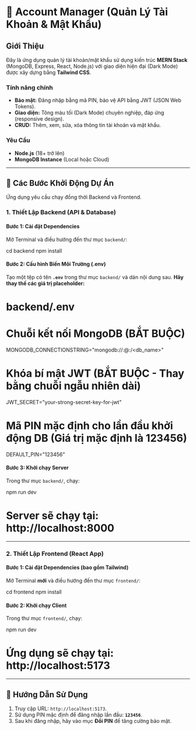 # 🔑 Account Manager (Quản Lý Tài Khoản & Mật Khẩu)

## Giới Thiệu

Đây là ứng dụng quản lý tài khoản/mật khẩu sử dụng kiến trúc **MERN Stack** (MongoDB, Express, React, Node.js) với giao diện hiện đại (Dark Mode) được xây dựng bằng **Tailwind CSS**.

### Tính năng chính

* **Bảo mật:** Đăng nhập bằng mã PIN, bảo vệ API bằng JWT (JSON Web Tokens).
* **Giao diện:** Tông màu tối (Dark Mode) chuyên nghiệp, đáp ứng (responsive design).
* **CRUD:** Thêm, xem, sửa, xóa thông tin tài khoản và mật khẩu.

### Yêu Cầu

* **Node.js** (18+ trở lên)
* **MongoDB Instance** (Local hoặc Cloud)

---

## 🚀 Các Bước Khởi Động Dự Án

Ứng dụng yêu cầu chạy đồng thời Backend và Frontend.

### 1. Thiết Lập Backend (API & Database)

#### Bước 1: Cài đặt Dependencies

Mở Terminal và điều hướng đến thư mục `backend/`:

cd backend
npm install

#### Bước 2: Cấu hình Biến Môi Trường (.env)

Tạo một tệp có tên **`.env`** trong thư mục `backend/` và dán nội dung sau. **Hãy thay thế các giá trị placeholder:**

# backend/.env

# Chuỗi kết nối MongoDB (BẮT BUỘC)
MONGODB_CONNECTIONSTRING="mongodb://<user>:<password>@<host>:<port>/<db_name>"

# Khóa bí mật JWT (BẮT BUỘC - Thay bằng chuỗi ngẫu nhiên dài)
JWT_SECRET="your-strong-secret-key-for-jwt"

# Mã PIN mặc định cho lần đầu khởi động DB (Giá trị mặc định là 123456)
DEFAULT_PIN="123456"

#### Bước 3: Khởi chạy Server

Trong thư mục `backend/`, chạy:

npm run dev
# Server sẽ chạy tại: http://localhost:8000

---

### 2. Thiết Lập Frontend (React App)

#### Bước 1: Cài đặt Dependencies (bao gồm Tailwind)

Mở Terminal **mới** và điều hướng đến thư mục `frontend/`:

cd frontend
npm install

#### Bước 2: Khởi chạy Client

Trong thư mục `frontend/`, chạy:

npm run dev
# Ứng dụng sẽ chạy tại: http://localhost:5173

---

## 🔑 Hướng Dẫn Sử Dụng

1.  Truy cập URL: `http://localhost:5173`.
2.  Sử dụng PIN mặc định để đăng nhập lần đầu: **`123456`**.
3.  Sau khi đăng nhập, hãy vào mục **Đổi PIN** để tăng cường bảo mật.
